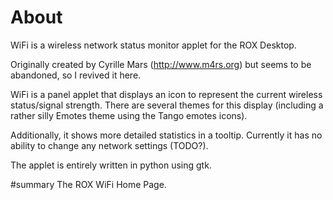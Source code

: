 # About #
WiFi is a wireless network status monitor applet for the ROX Desktop.

Originally created by Cyrille Mars (http://www.m4rs.org) but seems to be abandoned, so I revived it here.

WiFi is a panel applet that displays an icon to represent the current wireless status/signal strength.  There are several themes for this display (including a rather silly Emotes theme using the Tango emotes icons).

Additionally, it shows more detailed statistics in a tooltip.  Currently it has no ability to change any network settings (TODO?).

The applet is entirely written in python using gtk.

#summary The ROX WiFi Home Page.


